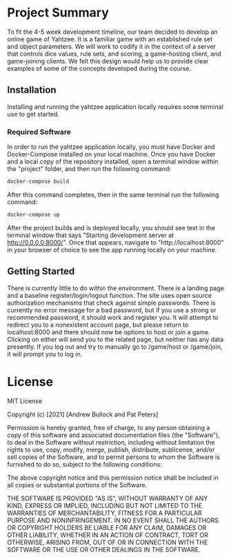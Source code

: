 # Project Summary
To fit the 4-5 week development timeline, our team decided to develop an online game of Yahtzee. It is a familiar game with an established rule set and object parameters. We will work to codify it in the context of a server that controls dice values, rule sets, and scoring, a game-hosting client, and game-joining clients. We felt this design would help us to provide clear examples of some of the concepts developed during the course. 

## Installation
Installing and running the yahtzee application locally requires some terminal use to get started.

### Required Software
In order to run the yahtzee application locally, you must have Docker and Docker-Compose installed on your local machine.
Once you have Docker and a local copy of the repository installed, open a terminal window within the "project" folder, and then run the following command:
```bash
docker-compose build
```
After this command completes, then in the same terminal run the following command:
```bash
docker-compose up
```
After the project builds and is deployed locally, you should see text in the terminal window that says "Starting development server at http://0.0.0.0:8000/".
Once that appears, navigate to "http://localhost:8000" in your browser of choice to see the app running locally on your machine.

## Getting Started
There is currently little to do within the environment. There is a landing page and a baseline register/login/logout function. The site uses open source authorization mechanisms that check against simple passwords. There is currently no error message for a bad password, but if you use a strong or recommended password, it should work and register you. It will attempt to redirect you to a nonexistent account page, but please return to localhost:8000 and there should now be options to host or join a game. Clicking on either will send you to the related page, but neither has any data presently. If you log out and try to manually go to /game/host or /game/join, it will prompt you to log in.

# License
MIT License

Copyright (c) [2021] [Andrew Bullock and Pat Peters]

Permission is hereby granted, free of charge, to any person obtaining a copy
of this software and associated documentation files (the "Software"), to deal
in the Software without restriction, including without limitation the rights
to use, copy, modify, merge, publish, distribute, sublicense, and/or sell
copies of the Software, and to permit persons to whom the Software is
furnished to do so, subject to the following conditions:

The above copyright notice and this permission notice shall be included in all
copies or substantial portions of the Software.

THE SOFTWARE IS PROVIDED "AS IS", WITHOUT WARRANTY OF ANY KIND, EXPRESS OR
IMPLIED, INCLUDING BUT NOT LIMITED TO THE WARRANTIES OF MERCHANTABILITY,
FITNESS FOR A PARTICULAR PURPOSE AND NONINFRINGEMENT. IN NO EVENT SHALL THE
AUTHORS OR COPYRIGHT HOLDERS BE LIABLE FOR ANY CLAIM, DAMAGES OR OTHER
LIABILITY, WHETHER IN AN ACTION OF CONTRACT, TORT OR OTHERWISE, ARISING FROM,
OUT OF OR IN CONNECTION WITH THE SOFTWARE OR THE USE OR OTHER DEALINGS IN THE
SOFTWARE.
